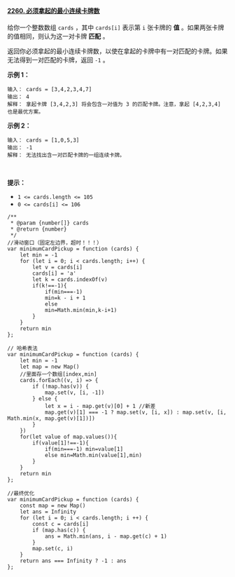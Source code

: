 #### [2260. 必须拿起的最小连续卡牌数](https://leetcode-cn.com/problems/minimum-consecutive-cards-to-pick-up/)

给你一个整数数组 `cards` ，其中 `cards[i]` 表示第 `i` 张卡牌的 **值** 。如果两张卡牌的值相同，则认为这一对卡牌 **匹配** 。

返回你必须拿起的最小连续卡牌数，以使在拿起的卡牌中有一对匹配的卡牌。如果无法得到一对匹配的卡牌，返回 `-1` 。

**示例 1：**

```
输入： cards = [3,4,2,3,4,7]
输出： 4
解释： 拿起卡牌 [3,4,2,3] 将会包含一对值为 3 的匹配卡牌。注意，拿起 [4,2,3,4] 也是最优方案。
```

**示例 2：**

```
输入： cards = [1,0,5,3]
输出： -1
解释： 无法找出含一对匹配卡牌的一组连续卡牌。
```
 

**提示：**

-   `1 <= cards.length <= 105`
-   `0 <= cards[i] <= 106`
```
/**
 * @param {number[]} cards
 * @return {number}
 */
//滑动窗口（固定左边界，超时！！！）
var minimumCardPickup = function (cards) {
    let min = -1
    for (let i = 0; i < cards.length; i++) {
        let v = cards[i]
        cards[i] = 'a'
        let k = cards.indexOf(v)
        if(k!==-1){
            if(min===-1)
            min=k - i + 1
            else
            min=Math.min(min,k-i+1)
        }
    }
    return min
};
```

```
// 哈希表法
var minimumCardPickup = function (cards) {
    let min = -1
    let map = new Map()
    //里面存一个数组[index,min]
    cards.forEach((v, i) => {
        if (!map.has(v)) {
            map.set(v, [i, -1])
        } else {
            let x = i - map.get(v)[0] + 1 //新差
            map.get(v)[1] === -1 ? map.set(v, [i, x]) : map.set(v, [i, Math.min(x, map.get(v)[1])])
        }
    })
    for(let value of map.values()){
        if(value[1]!==-1){
            if(min===-1) min=value[1]
            else min=Math.min(value[1],min)
        }
    }
    return min
};
```

```
//最终优化
var minimumCardPickup = function (cards) {
    const map = new Map()
    let ans = Infinity
    for (let i = 0; i < cards.length; i ++) {
        const c = cards[i]
        if (map.has(c)) {
            ans = Math.min(ans, i - map.get(c) + 1)
        }
        map.set(c, i)
    }
    return ans === Infinity ? -1 : ans
};
```
